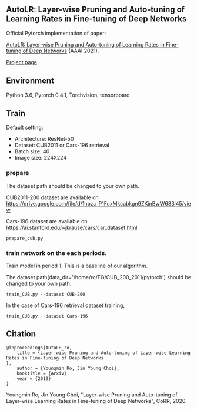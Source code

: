 ## AutoLR: Layer-wise Pruning and Auto-tuning of Learning Rates in Fine-tuning of Deep Networks

Official Pytorch implementation of paper:

[AutoLR: Layer-wise Pruning and Auto-tuning of Learning Rates in Fine-tuning of Deep Networks](https://arxiv.org/abs/2002.06048) (AAAI 2021).

[Project page](https://sites.google.com/view/youngmin-ro-vision/home/acfn-1?authuser=0)



## Environment
Python 3.6, Pytorch 0.4.1, Torchvision, tensorboard


## Train 
Default setting:
- Architecture: ResNet-50
- Dataset: CUB2011 or Cars-196 retrieval
- Batch size: 40
- Image size: 224X224


### prepare
The dataset path should be changed to your own path.

CUB2011-200 dataset are available on https://drive.google.com/file/d/1hbzc_P1FuxMkcabkgn9ZKinBwW683j45/view

Cars-196 dataset are available on https://ai.stanford.edu/~jkrause/cars/car_dataset.html

```
prepare_cub.py 
```

### train network on the each periods. 

Train model in period 1. This is a baseline of our algorithm. 

The dataset path(data_dir='/home/ro/FG/CUB_200_2011/pytorch') should be changed to your own path.


```
train_CUB.py --dataset CUB-200
```

In the case of Cars-196 retrieval dataset training, 

```
train_CUB.py --dataset Cars-196
```





## Citation

```
@inproceedings{AutoLR_ro,
	title = {Layer-wise Pruning and Auto-tuning of Layer-wise Learning Rates in Fine-tuning of Deep Networks
},
	author = {Youngmin Ro, Jin Young Choi},
	booktitle = {Arxiv},
	year = {2019}
}
```
Youngmin Ro, Jin Young Choi, 
"Layer-wise Pruning and Auto-tuning of Layer-wise Learning Rates in Fine-tuning of Deep Networks", CoRR, 2020.



